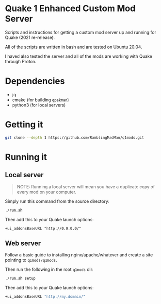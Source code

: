 # Quake 1 Enhanced Custom Mod Server

Scripts and instructions for getting a custom mod server up and running for Quake (2021 re-release).

All of the scripts are written in bash and are tested on Ubuntu 20.04.

I haved also tested the server and all of the mods are working with Quake through Proton.

# Dependencies

- jq
- cmake (for building `qpakman`)
- python3 (for local servers)

# Getting it

``` bash
git clone --depth 1 https://github.com/RamblingMadMan/q1mods.git
```

# Running it

## Local server

> NOTE: Running a local server will mean you have a duplicate copy of every mod on your computer.

Simply run this command from the source directory:

``` bash
./run.sh
```

Then add this to your Quake launch options:

```
+ui_addonsBaseURL "http://0.0.0.0/"
```

## Web server

Follow a basic guide to installing nginx/apache/whatever and create a site pointing to `q1mods/q1mods`.

Then run the following in the root `q1mods` dir:

``` bash
./run.sh setup
```

Then add this to your Quake launch options:

``` bash
+ui_addonsBaseURL "http://my.domain/"
```

